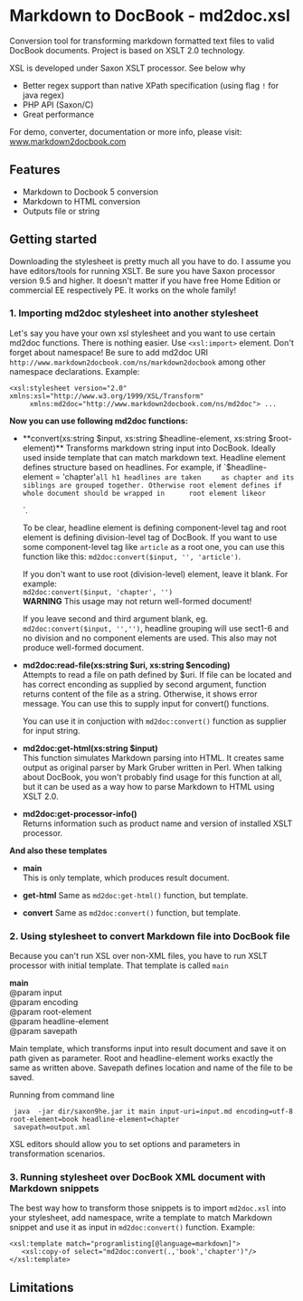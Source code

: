 Markdown to DocBook - md2doc.xsl
================================

Conversion tool for transforming markdown formatted text files to valid DocBook documents. Project is based on XSLT 2.0 technology.

XSL is developed under Saxon XSLT processor. See below why
 
   * Better regex support than native XPath specification (using flag `!` for java regex)
   * PHP API (Saxon/C)
   * Great performance

For demo, converter, documentation or more info, please visit:
www.markdown2docbook.com


Features
--------

   * Markdown to Docbook 5 conversion
   * Markdown to HTML conversion
   * Outputs file or string

Getting started
---------------

Downloading the stylesheet is pretty much all you have to do. I assume you have editors/tools for running XSLT. 
Be sure you have Saxon processor version 9.5 and higher. It doesn't matter if you have free Home Edition or commercial EE respectively PE. It works on the whole family! 

### 1. Importing md2doc stylesheet into another stylesheet ###
      
  Let's say you have your own xsl stylesheet and you want to use certain md2doc functions.
  There is nothing easier. Use `<xsl:import>` element. Don't forget about namespace! Be sure to add md2doc URI                `http://www.markdown2docbook.com/ns/markdown2docbook` among other namespace declarations. Example:

    <xsl:stylesheet version="2.0" xmlns:xsl="http://www.w3.org/1999/XSL/Transform"
         xmlns:md2doc="http://www.markdown2docbook.com/ns/md2doc"> ...

  **Now you can use following md2doc functions:**
     
  * **convert(xs:string $input, xs:string $headline-element, xs:string $root-element)**  
    Transforms markdown string input into DocBook. Ideally used inside template that can match markdown text. Headline           element defines structure based on headlines. For example, if `$headline-element = 'chapter'` all h1 headlines are taken     as chapter and its siblings are grouped together. Otherwise root element defines if whole document should be wrapped in      root element like `<book>` or `<article>`.

    To be clear, headline element is defining component-level tag and root element is defining division-level tag of             DocBook. If you want to use some component-level tag like `article` as a root one, you can use this function like this:      `md2doc:convert($input, '', 'article')`.
    
    If you don't want to use root (division-level) element, leave it blank. For example:  
    `md2doc:convert($input, 'chapter', '')`  
    **WARNING** This usage may not return well-formed document!
    
    If you leave second and third argument blank, eg. `md2doc:convert($input, '','')`, headline grouping will use sect1-6 and no        division and no component elements are used. This also may not produce well-formed document.

  * **md2doc:read-file(xs:string $uri, xs:string $encoding)**  
    Attempts to read a file on path defined by $uri. If file can be located and has correct enconding as supplied by second      argument, function returns content of the file as a string. Otherwise, it shows error message. You can use this to supply     input for convert() functions.

    You can use it in conjuction with `md2doc:convert()` function as supplier for input string.

  * **md2doc:get-html(xs:string $input)**  
    This function simulates Markdown parsing into HTML. It creates same output as original parser by Mark Gruber written in      Perl. When talking about DocBook, you won't probably find usage for this function at all, but it can be used as a way how     to parse Markdown to HTML using XSLT 2.0.
    
  * **md2doc:get-processor-info()**  
    Returns information such as product name and version of installed XSLT processor.

  **And also these templates**
  
  * **main**  
    This is only template, which produces result document.
  
  * **get-html**
    Same as `md2doc:get-html()` function, but template.

  * **convert**
     Same as `md2doc:convert()` function, but template.
 
### 2. Using stylesheet to convert Markdown file into DocBook file ###

 Because you can't run XSL over non-XML files, you have to run XSLT processor with initial template. That template is called `main`
  
 **main**  
   @param input  
   @param encoding  
   @param root-element  
   @param headline-element  
   @param savepath   

  Main template, which transforms input into result document and save it on path given as parameter. Root and                  headline-element works exactly the same as written above. Savepath defines location and name of the file to be saved. 

  Running from command line
  
     java  -jar dir/saxon9he.jar it main input-uri=input.md encoding=utf-8 root-element=book headline-element=chapter  
     savepath=output.xml 

  XSL editors should allow you to set options and parameters in transformation scenarios.

### 3. Running stylesheet over DocBook XML document with Markdown snippets ###

  The best way how to transform those snippets is to import `md2doc.xsl` into your stylesheet, add namespace, write a template to match Markdown snippet and use it as input in `md2doc:convert()` function. Example:
  
    <xsl:template match="programlisting[@language=markdown]">
       <xsl:copy-of select="md2doc:convert(.,'book','chapter')"/>
    </xsl:template>
    
Limitations
-----------


